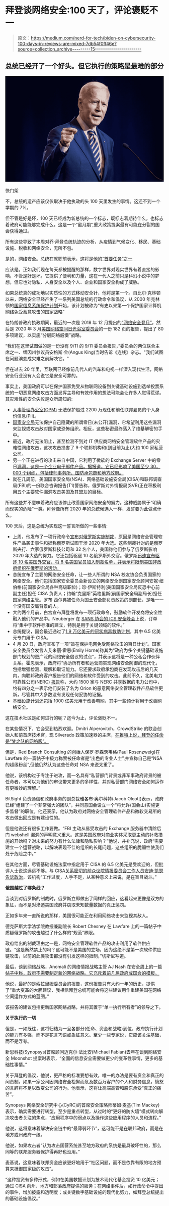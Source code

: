 # 拜登谈网络安全:100 天了，评论褒贬不一

> 原文：<https://medium.com/nerd-for-tech/biden-on-cybersecurity-100-days-in-reviews-are-mixed-7db54f0ff46e?source=collection_archive---------15----------------------->

## 总统已经开了一个好头。但它执行的策略是最难的部分

![](img/6e67d2b48c4e5c921ab5a559aef26dfd.png)

快门架

不，总统的遗产应该仅仅取决于他执政的头 100 天里发生的事情。这还不到一个学期的 7%。

但不管是好是坏，100 天已经成为新总统的一个标志，既标志着期待什么，也标志着政府可能能够完成什么。这是一个“蜜月期”,重大政策提案最有可能在分裂的国会获得通过。

所有这些导致了本周对乔·拜登总统轨迹的分析，从疫情到气候变化、移民、基础设施、税收和网络安全，无所不包。

是的，网络安全。总统在就职前表示，这将是他的[“首要任务”之一](https://www.bloomberg.com/news/articles/2020-12-17/biden-calls-cybersecurity-a-top-priority-after-russian-hack)

应该是。正如我们现在每天都被提醒的那样，数字世界对现实世界有着直接的影响，不管是好是坏。它提供了便利和力量，这在一代人之前只是科幻小说中的梦想，但它也对隐私、人身安全以及个人、企业和国家安全构成了威胁。

如果总统真的成功地以实质性的方式移动安全针，他将是第一个。自比尔·克林顿以来，网络安全已经产生了一系列美国总统的行政命令和倡议，从 2000 年克林顿的[国家信息系统保护计划](https://clintonwhitehouse4.archives.gov/WH/Work/021600.html)开始，该计划被称为“有史以来第一个保护国家计算机网络免受蓄意攻击的国家战略”

在特朗普政府执政期间，最近的一次是 2018 年 12 月提出的[“网络安全登月”](https://www.dhs.gov/sites/default/files/publications/DRAFT_NSTAC_ReportToThePresidentOnACybersecurityMoonshot_508c.pdf)，然后是 2020 年 3 月[美国网络空间日光浴室委员会](https://www.lawfareblog.com/announcing-cyberspace-solarium-commission)的一份 182 页的报告，提出了 80 多项建议，以实施“分层网络威慑”战略。

“我们在这里试图做的是一份没有 9/11 的 9/11 委员会报告，”委员会的两位联合主席之一、缅因州参议员安格斯·金(Angus King)当时告诉《连线》杂志。"我们试图在问题演变成灾难之前解决它。"

但在过去 20 年里，互联网已经像前几代人的汽车和电视一样深入现代生活，网络安全行业没有人会说它是安全可靠的。

事实上，美国政府可以在保护国家免受从物联网设备到关键基础设施到选举投票系统的一切恶意网络攻击方面发挥主导和有效作用的想法可能会让许多人觉得荒谬。其灾难性的安全失败是众所周知的:

*   [人事管理办公室(OPM)](https://oversight.house.gov/wp-content/uploads/2016/09/The-OPM-Data-Breach-How-the-Government-Jeopardized-Our-National-Security-for-More-than-a-Generation.pdf) 无法保护超过 2200 万现任和前任联邦雇员的个人身份信息(PII)。
*   [国家安全局](https://nakedsecurity.sophos.com/2017/11/15/shadow-brokers-cause-ongoing-headache-for-nsa/)无法保护自己隐藏的所谓零日(未公开)漏洞，它希望利用这些漏洞来监视或攻击敌对国家或恐怖组织。相反，这些秘密最终落入了维基解密的手中。
*   最近，政府无法阻止，甚至检测不到对 IT 供应商网络安全管理软件产品的灾难性网络攻击，这次攻击损害了 9 个联邦机构和(到目前为止)大约 100 家私营公司。
*   另一个正在进行的攻击来自中国，它利用了微软的 Exchange Server 中的零日[漏洞，这是一个企业电子邮件产品。据报道，它已经影响了美国至少 30，000 个组织，包括律师事务所、国防承包商和地方政府。](https://krebsonsecurity.com/2021/03/at-least-30000-u-s-organizations-newly-hacked-via-holes-in-microsofts-email-software/)
*   就在几周前，美国国家安全局(NSA)、网络基础设施安全局(CISA)和联邦调查局(FBI)的一份联合咨询报告(T1)警告称，俄罗斯对外情报局(SVR)正在积极利用五个主要软件漏洞攻击美国及其盟友的目标。

所有这些并不意味着政府应该停止改善国家网络安全的努力。这种威胁属于“明确而现实的危险”一类。拜登像所有 2020 年的总统候选人一样，发誓要为此做点什么。

100 天后，这是总统为实现这一誓言所做的一些事情:

*   上周，他发布了一项行政命令[宣布对俄罗斯实施制裁](https://thehill.com/homenews/administration/548367-biden-administration-unveils-sweeping-sanctions-on-russia)，原因是网络安全管理软件产品袭击事件和据称俄罗斯试图干涉 2020 年大选。这些制裁针对的是俄罗斯央行、六家俄罗斯科技公司和 32 名个人，美国称他们参与了俄罗斯影响 2020 年大选的努力。它还包括驱逐 10 名俄罗斯外交官。俄罗斯[迅速宣布驱逐 10 名美国外交官，将 8 名美国官员加入制裁名单，并表示将限制美国非政府组织在俄罗斯的活动。](https://www.npr.org/2021/04/16/988116668/russia-retaliates-against-bidens-new-sanctions-expelling-10-u-s-diplomats)
*   总统宣布了主要的网络安全任命，让一些人所谓的 NSA 校友协会负责国家的网络安全。他们包括国家安全委员会新设立的网络安全副国家安全顾问安妮·纽伯格(前国家安全局各种高级职位)；珍·伊斯特利(美国国家安全局反恐中心前副主任)担任 CISA 负责人；约翰“克里斯”英格里斯(前国家安全局副局长)担任国家网络主管。罗布·西尔弗被任命为国土安全部负责政策的副部长，是唯一一个没有国安局背景的人。
*   大约两个月前，白宫宣布拜登将发布一项行政命令，鼓励软件开发商将安全性融入他们的产品中。Neuberger 在 [SANS 协会的 ICS 安全峰会](https://www.sans.org/event/ics-security-summit-2021)上说，订单将“集中于软件标准的建立，特别是用于关键领域的软件。”
*   总统提议，国会最近通过了[1.9 万亿美元的冠状病毒救助计划](https://fortune.com/2021/03/10/3rd-stimulus-package-update-checks-house-passes-1-9-trillion-plan-passed-covid-relief-aid-bill-biden-congress/)，其中 6.5 亿美元专门用于 CISA。
*   4 月 20 日，政府宣布了一项“旨在保护电网免受网络攻击的百日计划”。国家安全委员会发言人艾米丽·霍恩(Emily Horne)称其为“政府为多个关键基础设施部门规划的更广泛的网络安全倡议的试点”，并表示这将是一种公私合作伙伴关系。霍恩表示，政府将“协助所有者和运营商实现网络安全防御的现代化，包括增强检测、缓解和取证能力。它还要求政府承包商在发现攻击后的几天内，向联邦政府客户报告他们的网络和软件受到的攻击。此前不久，北美电力可靠性公司(NERC) [报告](https://www.cyberscoop.com/nerc-solarwinds-backdoor-electric-sector/)称，大约 1500 家与 NERC 共享数据的电力公司中，约有四分之一表示他们安装了名为 Orion 的恶意网络安全管理软件产品软件更新，尽管其中大多数没有发现任何妥协的证据。
*   基础设施计划还包括 1000 亿美元用于改善电网，其中一些预计将用于改善网络安全。

这在技术社区是如何进行的呢？迄今为止，评论褒贬不一。

在某些情况下，它会受到热烈欢迎。Dmitri Alperovitch，CrowdStrike 的联合创始人和前首席技术官，现 Silverado 政策加速器的主席，[在推特上说，拜登的任命是“梦之队的网络版”。](https://twitter.com/DAlperovitch/status/1381430265378185218)

但是，Red Branch Consulting 的创始人保罗·罗森茨韦格(Paul Rosenzweig)在 Lawfare 的一篇帖子中极力称赞被任命者是“出色的专业人士”,并宣称自己是“NSA 的超级粉丝”,但他仍然认为这些任命对 NSA 来说太重了。

他说，该机构过于专注于进攻，而一名具有“私营部门背景或非军事政府背景的被任命者，本可以为他们的审议带来更多的多样性，并对私营部门网络安全如何运作有更微妙的理解。”

BitSight 负责通信和政府事务的副总裁雅各布·奥尔科特(Jacob Olcott)表示，政府已经“组建了一个非常强大的团队”，并同意国会设立一个“将允许(国会山)实施更多监督”的职位。他还表示，他认为政府对网络安全管理软件产品和微软交易所的攻击做出回应是有建设性的。

但是他说还有很多工作要做。“FBI 主动从易受攻击的 Exchange 服务器中清除后门 webshell 漏洞的声明意义重大。这是美国政府对商业实体采取更主动的补救措施的开始吗？对未来的努力有什么法律和隐私影响？”他说，并补充说，政府“需要建立一个运营战略，以解决表现不佳的组织的长尾问题，这些组织的脆弱性使我们处于危险之中。”

在其他方面，尽管基础设施法案中指定用于 CISA 的 6.5 亿美元是受欢迎的，但批评人士说这远远不够。与 CISA[关系密切的前众议院情报委员会工作人员安迪·凯瑟告诉政治](https://www.politico.com/news/2021/03/30/cisa-cybersecurity-problems-478413)，该机构“工作过度，人手不足，从某种意义上来说，是在盲目战斗。”

**俄国越过了哪条线？**

当谈到对俄罗斯的制裁时，俄罗斯立即做出了同样的回应，这看起来更像是双方的象征，而不是对渗透美国政府并窃取未知数量数据的真正惩罚。

正如多年来一直所说的那样，美国很可能正在利用网络攻击来监视其敌人。

德克萨斯大学法学院教授兼副院长 Robert Chesney 在 Lawfare 上的一篇帖子中质疑俄罗斯的攻击越过了什么样的“规范”界限。

政府给出的制裁理由之一是，网络安全管理软件产品的攻击利用了软件供应链。“这是断然禁止的吗？这可能不是美国的立场，因为这绝不是第一次软件供应链攻击，以前的此类攻击都没有引发这样的抵制，”切斯尼写道。

最后，谈到网络战略，Anomali 的网络情报战略主管 AJ Nash 在安全周上的一篇[帖子中称，政府不需要制定新的网络战略。它充斥着前几届政府或国会的模板。](https://www.securityweek.com/what-cybersecurity-policy-changes-should-we-expect-biden-administration?utm_source=feedburner&utm_medium=feed&utm_campaign=Feed%3A+Securityweek+%28SecurityWeek+RSS+Feed%29)

他说，最好的是索拉里姆委员会的报告，这份报告只有大约一年的历史，提供了“重大变革的大胆建议，我相信拜登总统可能会将这些建议用作重建美国在网络空间运作方式的蓝图。”

该报告的建议包括更新国家网络战略，并将其置于“单一执行所有者”的领导之下。

**关于执行的一切**

但是，一如既往，这将归结为一旦各部分(任命、资金和战略)到位，政府执行计划的能力有多强，而不是花言巧语或象征意义。至少一些专家说，它应该关注基础，而不是浮夸。

新思科技(Synopsys)首席顾问迈克尔·法比安(Michael Fabian)去年在谈到网络安全 Moonshot 提案时表示，“全面的信息安全需要做更少的变革性事情，更多的基础性事情。”

关于拜登的倡议，他说，更严格的标准要想有效，唯一的办法是要有资金和真正的问责制。如果一家公司因网络安全松懈而危及数百万客户的个人和财务信息，愤怒的言辞将不足以改变公司的行为。他表示，这将让高端高管和股东承受“真正的痛苦”。

Synopsys 网络安全研究中心(CyRC)的首席安全策略师蒂姆·麦基(Tim Mackey)表示，确实需要进行转型，至少是重点转型，从过时的“更好的防火墙”模式转向解决攻击者关注的焦点，“应用程序中的弱点以及操作这些应用程序的人员和流程。”

他说，这将意味着解决安全链中的“最薄弱环节”，这可能不是在联邦政府，而是在地方或州政府一级。

他说，如果攻击者“认为攻击国营系统甚至地方政府的系统是最具破坏性的，那么同等的联邦服务器保护得再好也没用。”

麦基说，这意味着联邦资金应该更好地用于“社区问题，而不是依靠有限的地方预算来抵御国家级的攻击”。

“这种投资有多种形式，例如在美国救援计划为技术现代化基金投资 10 亿美元；通过 CISA 向州、地方和部落政府提供的服务；在网络事件后，如行政命令中提出的事件，增加披露和透明度；或关键数字基础设施的现代化努力，如拜登总统提出的基础设施倡议。”